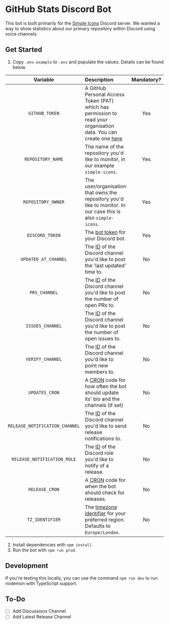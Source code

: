 # GitHub Stats Discord Bot

This bot is built primarily for the [Simple Icons] Discord server. We wanted a way to show statistics about our primary repository within Discord using voice channels.

## Get Started

1. Copy `.env.example` to `.env` and populate the values. Details can be found below.

|            Variable            | Description                                                                                                                     | Mandatory? |
| :----------------------------: | :------------------------------------------------------------------------------------------------------------------------------ | :--------: |
|         `GITHUB_TOKEN`         | A GitHub Personal Access Token (PAT) which has permission to read your organisation data. You can create one [here][github-pat] |    Yes     |
|       `REPOSITORY_NAME`        | The name of the repository you'd like to monitor, in our example `simple-icons`.                                                |    Yes     |
|       `REPOSITORY_OWNER`       | The user/organisation that owns the repository you'd like to monitor. In our case this is also `simple-icons`.                  |    Yes     |
|        `DISCORD_TOKEN`         | The [bot token][create-discord-bot] for your Discord bot.                                                                       |    Yes     |
|      `UPDATED_AT_CHANNEL`      | The [ID][find-discord-id] of the Discord channel you'd like to post the 'last updated' time to.                                 |     No     |
|         `PRS_CHANNEL`          | The [ID][find-discord-id] of the Discord channel you'd like to post the number of open PRs to.                                  |     No     |
|        `ISSUES_CHANNEL`        | The [ID][find-discord-id] of the Discord channel you'd like to post the number of open issues to.                               |     No     |
|        `VERIFY_CHANNEL`        | The [ID][find-discord-id] of the Discord channel you'd like to point new members to.                                            |     No     |
|         `UPDATES_CRON`         | A [CRON] code for how often the bot should update its' bio and the channels (if set)                                            |     No     |
| `RELEASE_NOTIFICATION_CHANNEL` | The [ID][find-discord-id] of the Discord channel you'd like to send release notifications to.                                   |     No     |
|  `RELEASE_NOTIFICATION_ROLE`   | The [ID][find-discord-id] of the Discord role you'd like to notify of a release.                                                |     No     |
|         `RELEASE_CRON`         | A [CRON] code for when the bot should check for releases.                                                                       |     No     |
|        `TZ_IDENTIFIER`         | The [timezone identifier][timezones] for your preferred region. Defaults to `Europe/London`.                                    |     No     |

2. Install dependencies with `npm install`.
3. Run the bot with `npm run prod`.

## Development

If you're testing this locally, you can use the command `npm run dev` to run nodemon with TypeScript support.

## To-Do

- [ ] Add Discussions Channel
- [ ] Add Latest Release Channel

[CRON]: https://crontab.guru/
[timezones]: https://en.wikipedia.org/wiki/List_of_tz_database_time_zones#List
[create-discord-bot]: https://discordjs.guide/preparations/setting-up-a-bot-application.html#creating-your-bot
[find-discord-id]: https://support.discord.com/hc/en-us/articles/206346498-Where-can-I-find-my-User-Server-Message-ID
[github-pat]: https://github.com/settings/tokens?type=beta
[Simple Icons]: https://github.com/simple-icons/simple-icons

